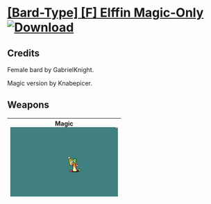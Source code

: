 # [\[Bard-Type\] \[F\] Elffin Magic-Only](./) [![Download](https://img.shields.io/badge/Download-Click%20Here!-red)](https://minhaskamal.github.io/DownGit/#/home?url=https://github.com/Klokinator/FE-Repo/tree/main/Battle%20Animations%2FBards%2C%20Dancers%2C%20Suppliers%2C%20Misc%2F%5BBard-Type%5D%20%5BF%5D%20Elffin%20Magic-Only)
## Credits

Female bard by GabrielKnight.

Magic version by Knabepicer.

## Weapons

| <b>Magic</b><br/><img alt="Magic animation" src="./6.%20Magic/Magic.gif"/> |
| :---: |
